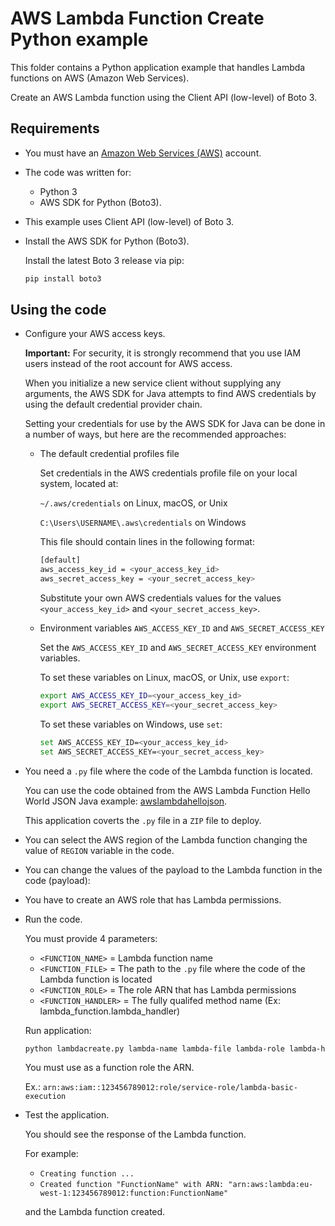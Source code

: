 # AWS Lambda Function Create Python example

This folder contains a Python application example that handles Lambda functions on AWS (Amazon Web Services).

Create an AWS Lambda function using the Client API (low-level) of Boto 3.

## Requirements

* You must have an [Amazon Web Services (AWS)](http://aws.amazon.com/) account.

* The code was written for:
  
  * Python 3
  * AWS SDK for Python (Boto3).

* This example uses Client API (low-level) of Boto 3.

* Install the AWS SDK for Python (Boto3).

  Install the latest Boto 3 release via pip:

  ```bash
  pip install boto3
  ```

## Using the code

* Configure your AWS access keys.

  **Important:** For security, it is strongly recommend that you use IAM users instead of the root account for AWS access.

  When you initialize a new service client without supplying any arguments, the AWS SDK for Java attempts to find AWS credentials by using the default credential provider chain.

  Setting your credentials for use by the AWS SDK for Java can be done in a number of ways, but here are the recommended approaches:

  * The default credential profiles file
  
    Set credentials in the AWS credentials profile file on your local system, located at:

    `~/.aws/credentials` on Linux, macOS, or Unix

    `C:\Users\USERNAME\.aws\credentials` on Windows

    This file should contain lines in the following format:

    ```bash
    [default]
    aws_access_key_id = <your_access_key_id>
    aws_secret_access_key = <your_secret_access_key>
    ```
    Substitute your own AWS credentials values for the values `<your_access_key_id>` and `<your_secret_access_key>`.

  * Environment variables `AWS_ACCESS_KEY_ID` and `AWS_SECRET_ACCESS_KEY`
  
    Set the `AWS_ACCESS_KEY_ID` and `AWS_SECRET_ACCESS_KEY` environment variables.

    To set these variables on Linux, macOS, or Unix, use `export`:

    ```bash
    export AWS_ACCESS_KEY_ID=<your_access_key_id>
    export AWS_SECRET_ACCESS_KEY=<your_secret_access_key>
    ```

    To set these variables on Windows, use `set`:

    ```bash
    set AWS_ACCESS_KEY_ID=<your_access_key_id>
    set AWS_SECRET_ACCESS_KEY=<your_secret_access_key>
    ```

* You need a `.py` file where the code of the Lambda function is located.

  You can use the code obtained from the AWS Lambda Function Hello World JSON Java example: [awslambdahellojson](/awslambdahellojson).

  This application coverts the `.py` file in a `ZIP` file to deploy.

* You can select the AWS region of the Lambda function changing the value of `REGION` variable in the code.

* You can change the values of the payload to the Lambda function in the code (payload):

* You have to create an AWS role that has Lambda permissions.

* Run the code.

  You must provide 4 parameters:
  
  * `<FUNCTION_NAME>`    = Lambda function name
  * `<FUNCTION_FILE>`    = The path to the `.py` file where the code of the Lambda function is located
  * `<FUNCTION_ROLE>`    = The role ARN that has Lambda permissions
  * `<FUNCTION_HANDLER>` = The fully qualifed method name (Ex: lambda_function.lambda_handler)

  Run application:

  ```bash
  python lambdacreate.py lambda-name lambda-file lambda-role lambda-handler
  ```

  You must use as a function role the ARN.

  Ex.: `arn:aws:iam::123456789012:role/service-role/lambda-basic-execution`

* Test the application.

  You should see the response of the Lambda function.

  For example:

  * `Creating function ...`
  * `Created function "FunctionName" with ARN: "arn:aws:lambda:eu-west-1:123456789012:function:FunctionName"`

  and the Lambda function created.
